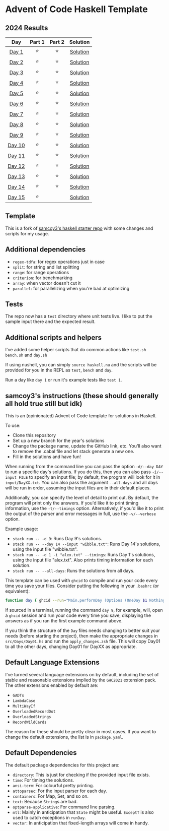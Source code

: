 # Advent of Code Haskell Template

<!--- advent_readme_stars table --->
## 2024 Results

| Day | Part 1 | Part 2 | Solution |
| :---: | :---: | :---: | :---:    |
| [Day 1](https://adventofcode.com/2024/day/1) | ⭐ | ⭐ | [Solution](./src/Days/Day01.hs) |
| [Day 2](https://adventofcode.com/2024/day/2) | ⭐ | ⭐ | [Solution](./src/Days/Day02.hs) |
| [Day 3](https://adventofcode.com/2024/day/3) | ⭐ | ⭐ | [Solution](./src/Days/Day03.hs) |
| [Day 4](https://adventofcode.com/2024/day/4) | ⭐ | ⭐ | [Solution](./src/Days/Day04.hs) |
| [Day 5](https://adventofcode.com/2024/day/5) | ⭐ | ⭐ | [Solution](./src/Days/Day05.hs) |
| [Day 6](https://adventofcode.com/2024/day/6) | ⭐ | ⭐ | [Solution](./src/Days/Day06.hs) |
| [Day 7](https://adventofcode.com/2024/day/7) | ⭐ | ⭐ | [Solution](./src/Days/Day07.hs) |
| [Day 8](https://adventofcode.com/2024/day/8) | ⭐ | ⭐ | [Solution](./src/Days/Day08.hs) |
| [Day 9](https://adventofcode.com/2024/day/9) |  ⭐ | ⭐ | [Solution](./src/Days/Day09.hs) |
| [Day 10](https://adventofcode.com/2024/day/10) |  ⭐ | ⭐ | [Solution](./src/Days/Day10.hs) |
| [Day 11](https://adventofcode.com/2024/day/11) |  ⭐ | ⭐ | [Solution](./src/Days/Day11.hs) |
| [Day 12](https://adventofcode.com/2024/day/12) |  ⭐ | ⭐ | [Solution](./src/Days/Day12.hs) |
| [Day 13](https://adventofcode.com/2024/day/13) |  ⭐ | ⭐ | [Solution](./src/Days/Day13.hs) |
| [Day 14](https://adventofcode.com/2024/day/14) |  ⭐ | ⭐ | [Solution](./src/Days/Day14.hs) |
| [Day 15](https://adventofcode.com/2024/day/15) |  ⭐ |   | [Solution](./src/Days/Day15.hs) |
<!--- advent_readme_stars table --->

## Template

This is a fork of [samcoy3's haskell starter repo](https://github.com/samcoy3/advent-of-code-template) with some changes and scripts for my usage.

## Additional dependencies
- `regex-tdfa`: for regex operations just in case
- `split`: for string and list splitting
- `range`: for range operations
- `criterion`: for benchmarking
- `array`: when vector doesn't cut it 
- `parallel`: for parallelizing when you're bad at optimizing

## Tests

The repo now has a `test` directory where unit tests live. I like to put the sample input there and the expected result.

## Additional scripts and helpers

I've added some helper scripts that do common actions like `test.sh` `bench.sh` and `day.sh`

If using nushell, you can simply `source haskell.nu` and the scripts will be provided for you in the REPL as `test`, `bench` and `day`.

Run a day like `day 1` or run it's example tests like `test 1`.


## samcoy3's instructions (these should generally all hold true still but idk)

This is an (opinionated) Advent of Code template for solutions in Haskell.

To use:
- Clone this repository
- Set up a new branch for the year's solutions
- Change the package name, update the GitHub link, etc. You'll also want to remove the .cabal file and let stack generate a new one.
- Fill in the solutions and have fun!

When running from the command line you can pass the option `-d/--day DAY` to run a specific day's solutions. If you do this, then you can also pass `-i/--input FILE` to specify an input file; by default, the program will look for it in `input/DayXX.txt`. You can also pass the argument `--all-days` and all days will be run in order, assuming the input files are in their default places.

Additionally, you can specify the level of detail to print out. By default, the program will print only the answers. If you'd like it to print timing information, use the `-t/--timings` option. Alternatively, if you'd like it to print the output of the parser and error messages in full, use the `-v/--verbose` option.

Example usage:
- `stack run -- -d 9`: Runs Day 9's solutions.
- `stack run -- --day 14 --input "wibble.txt"`: Runs Day 14's solutions, using the input file "wibble.txt".
- `stack run -- -d 1 -i "alex.txt" --timings`: Runs Day 1's solutions, using the input file "alex.txt". Also prints timing information for each solution.
- `stack run -- --all-days`: Runs the solutions from all days.

This template can be used with `ghcid` to compile and run your code every time you save your files. Consider putting the following in your `.bashrc` (or equivalent):

```bash
function day { ghcid --run="Main.performDay (Options (OneDay $1 Nothing) Timings)" }
```

If sourced in a terminal, running the command `day 9`, for example, will, open a `ghcid` session and run your code every time you save, displaying the answers as if you ran the first example command above.

If you think the structure of the `Day` files needs changing to better suit your needs (before starting the project), then make the appropriate changes in `src/Days/Day01.hs` and run the `apply_changes.zsh` file. This will copy Day01 to all the other days, changing Day01 for DayXX as appropriate.

## Default Language Extensions

I've turned several language extensions on by default, including the set of stable and reasonable extensions implied by the `GHC2021` extension pack.
The other extensions enabled by default are:
- `GADTs`
- `LambdaCase`
- `MultiWayIf`
- `OverloadedRecordDot`
- `OverloadedStrings`
- `RecordWildCards`

The reason for these should be pretty clear in most cases.
If you want to change the default extensions, the list is in `package.yaml`.

## Default Dependencies

The default package dependencies for this project are:
- `directory`: This is just for checking if the provided input file exists.
- `time`: For timing the solutions.
- `ansi-term`: For colourful pretty printing.
- `attoparsec`: For the input parser for each day.
- `containers`: For Map, Set, and so on.
- `text`: Because `String`s are bad.
- `optparse-applicative`: For command line parsing.
- `mtl`: Mainly in anticipation that `State` might be useful. `ExceptT` is also used to catch exceptions in `runDay`.
- `vector`: In anticipation that fixed-length arrays will come in handy.
